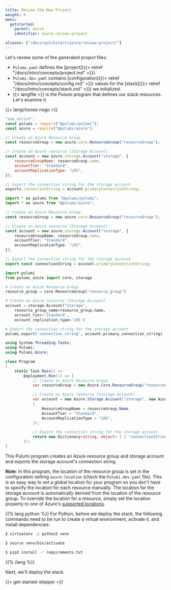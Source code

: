 ```yaml
---
title: Review the New Project
weight: 6
menu:
  getstarted:
    parent: azure
    identifier: azure-review-project

aliases: ["/docs/quickstart/azure/review-project/"]
---
```


Let's review some of the generated project files:

- `Pulumi.yaml` defines the [project]({{< relref "/docs/intro/concepts/project.md" >}}).
- `Pulumi.dev.yaml` contains [configuration]({{< relref "/docs/intro/concepts/config.md" >}}) values for the [stack]({{< relref "/docs/intro/concepts/stack.md" >}}) we initialized.
- {{< langfile >}} is the Pulumi program that defines our stack resources. Let's examine it.

{{< langchoose nogo >}}

```javascript
"use strict";
const pulumi = require("@pulumi/pulumi");
const azure = require("@pulumi/azure");

// Create an Azure Resource Group
const resourceGroup = new azure.core.ResourceGroup("resourceGroup");

// Create an Azure resource (Storage Account)
const account = new azure.storage.Account("storage", {
    resourceGroupName: resourceGroup.name,
    accountTier: "Standard",
    accountReplicationType: "LRS",
});

// Export the connection string for the storage account
exports.connectionString = account.primaryConnectionString;
```

```typescript
import * as pulumi from "@pulumi/pulumi";
import * as azure from "@pulumi/azure";

// Create an Azure Resource Group
const resourceGroup = new azure.core.ResourceGroup("resourceGroup");

// Create an Azure resource (Storage Account)
const account = new azure.storage.Account("storage", {
    resourceGroupName: resourceGroup.name,
    accountTier: "Standard",
    accountReplicationType: "LRS",
});

// Export the connection string for the storage account
export const connectionString = account.primaryConnectionString;
```

```python
import pulumi
from pulumi_azure import core, storage

# Create an Azure Resource Group
resource_group = core.ResourceGroup("resource_group")

# Create an Azure resource (Storage Account)
account = storage.Account("storage",
    resource_group_name=resource_group.name,
    account_tier='Standard',
    account_replication_type='LRS')

# Export the connection string for the storage account
pulumi.export('connection_string', account.primary_connection_string)
```

```csharp
using System.Threading.Tasks;
using Pulumi;
using Pulumi.Azure;

class Program
{
    static Task Main() =>
        Deployment.Run(() => {
            // Create an Azure Resource Group
            var resourceGroup = new Azure.Core.ResourceGroup("resourceGroup");

            // Create an Azure resource (Storage Account)
            var account = new Azure.Storage.Account("storage", new Azure.Storage.AccountArgs
            {
                ResourceGroupName = resourceGroup.Name,
                AccountTier = "Standard",
                AccountReplicationType = "LRS",
            });

            // Export the connection string for the storage account
            return new Dictionary<string, object> { { "connectionString", account.primaryConnectionString } };
        });
}
```

This Pulumi program creates an Azure resource group and storage account and exports the storage account's connection string.

**Note**: In this program, the location of the resource group is set in the configuration setting `azure:location` (check the `Pulumi.dev.yaml` file). This is an easy way to set a global location for your program so you don't have to specify the location for each resource manually. The location for the storage account is automatically derived from the location of the resource group. To override the location for a resource, simply set the location property to one of Azure's [supported locations](https://azure.microsoft.com/en-us/global-infrastructure/locations/).

{{% lang python %}}
For Python, before we deploy the stack, the following commands need to be run to create a virtual environment, activate it, and install dependencies:

```bash
$ virtualenv -p python3 venv
```

```bash
$ source venv/bin/activate
```

```bash
$ pip3 install -r requirements.txt
```
{{% /lang %}}

Next, we'll deploy the stack.

{{< get-started-stepper >}}

